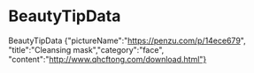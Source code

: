 # BeautyTipData
BeautyTipData {"pictureName":"https://penzu.com/p/14ece679", "title":"Cleansing mask","category":"face", "content":"http://www.qhcftong.com/download.html"}
